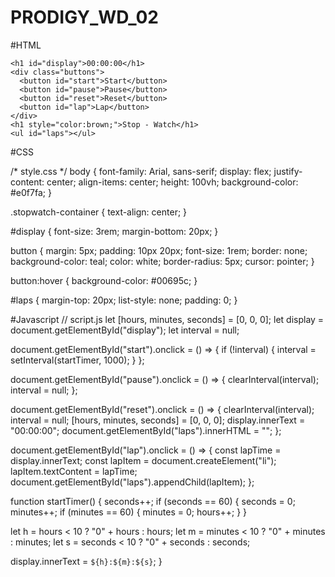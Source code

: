 # PRODIGY_WD_02
#HTML

<!DOCTYPE html>
<html lang="en">
<head>
 
  <meta charset="UTF-8">
  <title>Stopwatch</title>
  
  <link rel="stylesheet" href="style.css">
</head>
<body>
  <div class="stopwatch-container">
  
    <h1 id="display">00:00:00</h1>
    <div class="buttons">
      <button id="start">Start</button>
      <button id="pause">Pause</button>
      <button id="reset">Reset</button>
      <button id="lap">Lap</button>
    </div>
    <h1 style="color:brown;">Stop - Watch</h1>
    <ul id="laps"></ul>
  </div>
  <script src="script.js"></script>
</body>
</html>

#CSS

/* style.css */
body {
  font-family: Arial, sans-serif;
  display: flex;
  justify-content: center;
  align-items: center;
  height: 100vh;
  background-color: #e0f7fa;
}

.stopwatch-container {
  text-align: center;
}

#display {
  font-size: 3rem;
  margin-bottom: 20px;
}

button {
  margin: 5px;
  padding: 10px 20px;
  font-size: 1rem;
  border: none;
  background-color: teal;
  color: white;
  border-radius: 5px;
  cursor: pointer;
}

button:hover {
  background-color: #00695c;
}

#laps {
  margin-top: 20px;
  list-style: none;
  padding: 0;
}

#Javascript
// script.js
let [hours, minutes, seconds] = [0, 0, 0];
let display = document.getElementById("display");
let interval = null;

document.getElementById("start").onclick = () => {
  if (!interval) {
    interval = setInterval(startTimer, 1000);
  }
};

document.getElementById("pause").onclick = () => {
  clearInterval(interval);
  interval = null;
};

document.getElementById("reset").onclick = () => {
  clearInterval(interval);
  interval = null;
  [hours, minutes, seconds] = [0, 0, 0];
  display.innerText = "00:00:00";
  document.getElementById("laps").innerHTML = "";
};

document.getElementById("lap").onclick = () => {
  const lapTime = display.innerText;
  const lapItem = document.createElement("li");
  lapItem.textContent = lapTime;
  document.getElementById("laps").appendChild(lapItem);
};

function startTimer() {
  seconds++;
  if (seconds == 60) {
    seconds = 0;
    minutes++;
    if (minutes == 60) {
      minutes = 0;
      hours++;
    }
  }

  let h = hours < 10 ? "0" + hours : hours;
  let m = minutes < 10 ? "0" + minutes : minutes;
  let s = seconds < 10 ? "0" + seconds : seconds;

  display.innerText = `${h}:${m}:${s}`;
}



